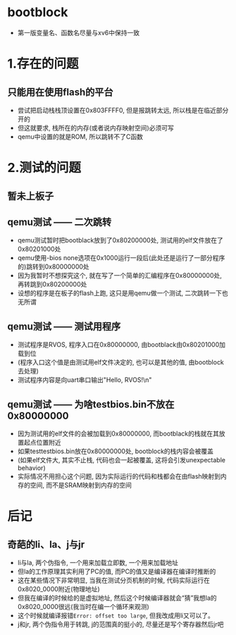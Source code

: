 # bootblock

- 第一版变量名、函数名尽量与xv6中保持一致

# 1.存在的问题

## 只能用在使用flash的平台
- 尝试把启动栈栈顶设置在0x803FFFF0, 但是报跳转太远, 所以栈是在临近部分开的
- 但这就要求, 栈所在的内存(或者说内存映射空间)必须可写
- qemu中设置的就是ROM, 所以跳转不了C函数

# 2.测试的问题

## 暂未上板子

## qemu测试 —— 二次跳转
- qemu测试暂时把bootblack放到了0x80200000处, 测试用的elf文件放在了0x80201000处
- qemu使用-bios none选项在0x1000运行一段后(此处还是运行了一部分程序的)跳转到0x80000000处
- 因为我暂时不想探究这个, 就在写了一个简单的汇编程序在0x80000000处, 再转跳到0x80200000处
- 设想的程序是在板子的flash上跑, 这只是用qemu做一个测试, 二次跳转一下也无所谓

## qemu测试 —— 测试用程序
- 测试程序是RVOS, 程序入口在0x80000000, 由bootblack由0x80201000加载到位
- (程序入口这个值是由测试用elf文件决定的, 也可以是其他的值, 由bootblock去处理)
- 测试程序内容是向uart串口输出"Hello, RVOS!\n"

## qemu测试 —— 为啥testbios.bin不放在0x80000000
- 因为测试用的elf文件的会被加载到0x80000000, 而bootblack的栈就在其放置起点位置附近
- 如果testtestbios.bin放在0x80000000处, bootblock的栈内容会被覆盖
- (如果elf文件大, 其实不止栈, 代码也会一起被覆盖, 这将会引发unexpectable behavior)
- 实际情况不用担心这个问题, 因为实际运行的代码和栈都会在由flash映射到内存的空间, 而不是SRAM映射到内存的空间

# 后记

## 奇葩的li、la、j与jr
- li与la, 两个伪指令, 一个用来加载立即数, 一个用来加载地址
- 但la的工作原理其实利用了PC的值, 而PC的值又是编译器在编译时推断的
- 这在某些情况下非常明显, 当我在测试分页机制的时候, 代码实际运行在0x8020_0000附近(物理地址)
- 但我在编译的时候给的是虚拟地址, 然后这个时候编译器就会“猜”我想la的0x8020_0000很远(我当时在编一个循环来观测)
- 这个时候就编译报错```Error: offset too large```, 但我改成用li又可以了。
- j和jr, 两个伪指令用于转跳, j的范围真的挺小的, 尽量还是写个寄存器然后jr吧

